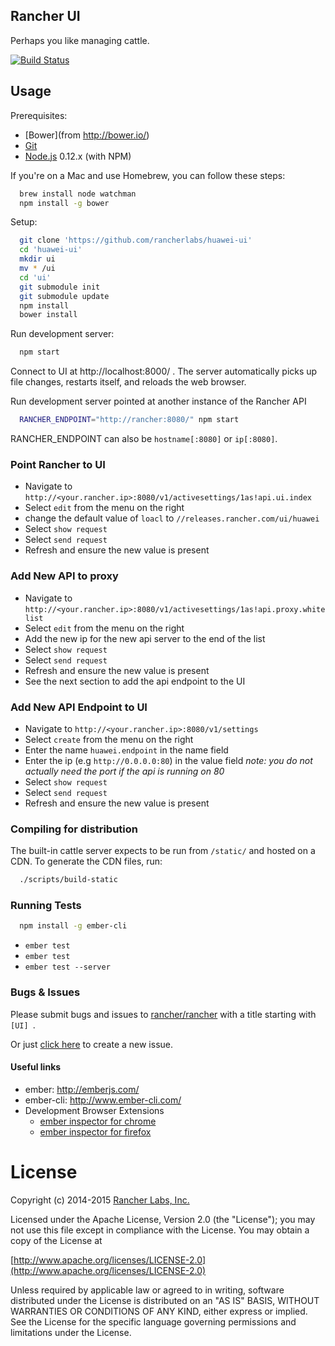 Rancher UI
--------

Perhaps you like managing cattle.

[![Build Status](http://drone.rancher.io/api/badge/github.com/rancher/ui/status.svg?branch=master)](http://drone.rancher.io/github.com/rancher/ui)

## Usage

Prerequisites:
* [Bower](from http://bower.io/)
* [Git](http://git-scm.com/)
* [Node.js](http://nodejs.org/) 0.12.x (with NPM)

If you're on a Mac and use Homebrew, you can follow these steps:
```bash
  brew install node watchman
  npm install -g bower
```

Setup:
```bash
  git clone 'https://github.com/rancherlabs/huawei-ui'
  cd 'huawei-ui'
  mkdir ui
  mv * /ui
  cd 'ui'
  git submodule init
  git submodule update
  npm install
  bower install
```

Run development server:
```bash
  npm start
```

Connect to UI at http://localhost:8000/ .  The server automatically picks up file changes, restarts itself, and reloads the web browser.

Run development server pointed at another instance of the Rancher API
```bash
  RANCHER_ENDPOINT="http://rancher:8080/" npm start
```

RANCHER_ENDPOINT can also be `hostname[:8080]` or `ip[:8080]`.


### Point Rancher to UI
* Navigate to `http://<your.rancher.ip>:8080/v1/activesettings/1as!api.ui.index`
* Select `edit` from the menu on the right
* change the default value of `loacl` to `//releases.rancher.com/ui/huawei`
* Select `show request`
* Select `send request`
* Refresh and ensure the new value is present 

### Add  New API to proxy 
* Navigate to `http://<your.rancher.ip>:8080/v1/activesettings/1as!api.proxy.whitelist`
* Select `edit` from the menu on the right
* Add the new ip for the new api server to the end of the list
* Select `show request`
* Select `send request`
* Refresh and ensure the new value is present 
* See the next section to add the api endpoint to the UI

### Add New API Endpoint to UI
* Navigate to `http://<your.rancher.ip>:8080/v1/settings`
* Select `create` from the menu on the right
* Enter the name `huawei.endpoint` in the name field
* Enter the ip (e.g `http://0.0.0.0:80`) in the value field *note: you do not actually need the port if the api is running on 80*
* Select `show request`
* Select `send request`
* Refresh and ensure the new value is present 

### Compiling for distribution

The built-in cattle server expects to be run from `/static/` and hosted on a CDN.  To generate the CDN files, run:
```bash
  ./scripts/build-static
```

### Running Tests

```bash
  npm install -g ember-cli
```

* `ember test`
* `ember test`
* `ember test --server`

### Bugs & Issues
Please submit bugs and issues to [rancher/rancher](//github.com/rancher/rancher/issues) with a title starting with `[UI] `.

Or just [click here](//github.com/rancher/rancher/issues/new?title=%5BUI%5D%20) to create a new issue.


#### Useful links

* ember: http://emberjs.com/
* ember-cli: http://www.ember-cli.com/
* Development Browser Extensions
  * [ember inspector for chrome](https://chrome.google.com/webstore/detail/ember-inspector/bmdblncegkenkacieihfhpjfppoconhi)
  * [ember inspector for firefox](https://addons.mozilla.org/en-US/firefox/addon/ember-inspector/)

License
=======
Copyright (c) 2014-2015 [Rancher Labs, Inc.](http://rancher.com)

Licensed under the Apache License, Version 2.0 (the "License");
you may not use this file except in compliance with the License.
You may obtain a copy of the License at

[http://www.apache.org/licenses/LICENSE-2.0](http://www.apache.org/licenses/LICENSE-2.0)

Unless required by applicable law or agreed to in writing, software
distributed under the License is distributed on an "AS IS" BASIS,
WITHOUT WARRANTIES OR CONDITIONS OF ANY KIND, either express or implied.
See the License for the specific language governing permissions and
limitations under the License.

